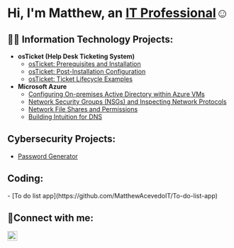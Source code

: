 <h1>Hi, I'm Matthew, an <a href="https://www.linkedin.com/in/matthew-acevedo-a03288209/">IT Professional</a>☺</h1>

<h2>👨‍💻 Information Technology Projects:</h2>

- <b>osTicket (Help Desk Ticketing System)</b>
  - [osTicket: Prerequisites and Installation](https://github.com/MatthewAcevedoIT/osticket-prereqs)
  - [osTicket: Post-Installation Configuration](https://github.com/MatthewAcevedoIT/osTicketPostConfiguration)
  - [osTicket: Ticket Lifecycle Examples](https://github.com/MatthewAcevedoIT/osTicket-LifeCycle-Examples)
- <b>Microsoft Azure</b>
  - [Configuring On-premises Active Directory within Azure VMs](https://github.com/MatthewAcevedoIT/Configuring-On-premises-Active-Directory-within-Azure-VMs)
  - [Network Security Groups (NSGs) and Inspecting Network Protocols](https://github.com/MatthewAcevedoIT/Network-Security-Groups-NSGs-and-Inspecting-Network-Protocols)
  - [Network File Shares and Permissions](https://github.com/MatthewAcevedoIT/Network-File-Shares-and-Permissions)
  - [Building Intuition for DNS](https://github.com/MatthewAcevedoIT/Building-Intuition-for-DNS)
 
<h2>Cybersecurity Projects:</h2>

- [Password Generator](https://github.com/MatthewAcevedoIT/Password-Generator)

<h2> Coding:</h2>
- [To do list app](https://github.com/MatthewAcevedoIT/To-do-list-app)


<h2>🤳Connect with me:</h2>


[<img align="left" alt="Josh | LinkedIn" width="22px" src="https://cdn.jsdelivr.net/npm/simple-icons@v3/icons/linkedin.svg" />][linkedin]



[linkedin]: https://www.linkedin.com/in/matthew-acevedo-a03288209/
